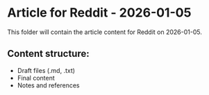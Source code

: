 # Article for Reddit - 2026-01-05

This folder will contain the article content for Reddit on 2026-01-05.

## Content structure:
- Draft files (.md, .txt)
- Final content
- Notes and references
